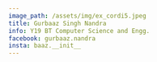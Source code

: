 ```yaml
---
image_path: /assets/img/ex_cordi5.jpeg
title: Gurbaaz Singh Nandra
info: Y19 BT Computer Science and Engg.
facebook: gurbaaz.nandra
insta: baaz.__init__
---
```

